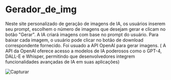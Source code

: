 # Gerador_de_img

Neste site personalizado de geração de imagens de IA, os usuários inserem seu prompt, escolhem o número de imagens que desejam gerar e clicam no botão "Gerar". A IA criará imagens com base no prompt do usuário. Para baixar cada imagem, o usuário pode clicar no botão de download correspondente fornecido.
Foi usuado a API OpenAI para gerar imagens. ( A API da OpenAI oferece acesso a modelos de IA poderosos como o GPT-4, DALL-E e Whisper, permitindo que desenvolvedores integrem funcionalidades avançadas de IA em suas aplicações)

![Capturar](https://github.com/user-attachments/assets/72e867eb-4d52-4886-8270-b8b4e0e5daf0)
